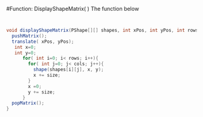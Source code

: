 #Function: DisplayShapeMatrix( )
The function below

```java

void displayShapeMatrix(PShape[][] shapes, int xPos, int yPos, int rows, int cols, int size){  pushMatrix();  translate( xPos, yPos);   int x=0;   int y=0;      for( int i=0; i< rows; i++){        for( int j=0; j< cols; j++){          shape(shapes[i][j], x, y);          x += size;        }          x =0;        y += size;      }  popMatrix();}
```

